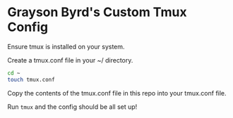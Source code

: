 # Grayson Byrd's Custom Tmux Config

Ensure tmux is installed on your system.

Create a tmux.conf file in your ~/ directory.

```bash
cd ~
touch tmux.conf
```

Copy the contents of the tmux.conf file in this repo into your tmux.conf file.

Run ```tmux``` and the config should be all set up!
